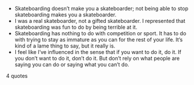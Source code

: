  - Skateboarding doesn’t make you a skateboarder; not being able to stop skateboarding makes you a skateboarder.
 - I was a real skateboarder, not a gifted skateboarder. I represented that skateboarding was fun to do by being terrible at it.
 - Skateboarding has nothing to do with competition or sport. It has to do with trying to stay as immature as you can for the rest of your life. It’s kind of a lame thing to say, but it really is.
 - I feel like I’ve influenced in the sense that if you want to do it, do it. If you don’t want to do it, don’t do it. But don’t rely on what people are saying you can do or saying what you can’t do.

4 quotes